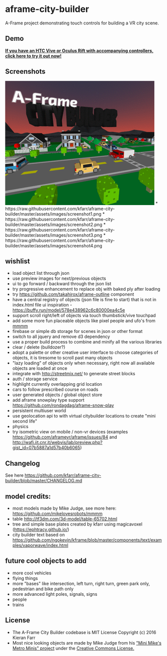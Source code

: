 # aframe-city-builder
A-Frame project demonstrating touch controls for building a VR city scene.

## Demo
<strong><a href="https://kfarr.github.io/aframe-city-builder">If you have an HTC Vive or Oculus Rift with accompanying controllers, click here to try it out now!</a></strong>

## Screenshots
<img src="./assets/images/screenshots.gif" />
* https://raw.githubusercontent.com/kfarr/aframe-city-builder/master/assets/images/screenshot1.png
* https://raw.githubusercontent.com/kfarr/aframe-city-builder/master/assets/images/screenshot2.png
* https://raw.githubusercontent.com/kfarr/aframe-city-builder/master/assets/images/screenshot3.png
* https://raw.githubusercontent.com/kfarr/aframe-city-builder/master/assets/images/screenshot4.png

## wishlist
* load object list through json
* use preview images for next/previous objects
* ui to go forward / backward through the json list
* try progressive enhancement to replace obj with baked ply after loading
* try https://github.com/takahirox/aframe-outline component
* have a central registry of objects (json file is fine to start) that is not in index.html file ui inspiration - https://buffy.run/model/578e438962c6c80000ea4c5e
* support scroll right/left of objects via touch thumbstick/vive touchpad
* add some more fun placeable objects like pixel people and ufo's from <a href="https://github.com/mikelovesrobots/mmmm">mmmm</a>
* firebase or simple db storage for scenes in json or other format
* switch to all jquery and remove d3 dependency
* use a proper build process to combine and minify all the various libraries
* clear / delete (bulldozer?)
* adopt a palette or other creative user interface to choose categories of objects, it is tiresome to scroll past many objects
* "lazy loading" of objects only when necessary, right now all available objects are loaded at once
* integrate with http://streetmix.net/ to generate street blocks
* auth / storage service
* highlight currently overlapping grid location
* cars to follow prescribed course on roads
* user generated objects / global object store
* add aframe snowplay type support https://github.com/rondagdag/aframe-snow-play
* persistent multiuser world
* use geolocation api to with virtual citybuilder locations to create "mini second life"
* physics
* try isometric view on mobile / non-vr devices (examples https://github.com/aframevr/aframe/issues/84 and http://wafi.iit.cnr.it/webvis/lab/preview.php?gist_id=07b5887a1d57b40b6065)

## Changelog
See here https://github.com/kfarr/aframe-city-builder/blob/master/CHANGELOG.md

## model credits:
* most models made by Mike Judge, see more here: https://github.com/mikelovesrobots/mmmm
* table http://tf3dm.com/3d-model/table-65702.html
* tree and simple base plates created by kfarr using magicavoxel (https://ephtracy.github.io/)
* city builder text based on https://github.com/ngokevin/kframe/blob/master/components/text/examples/vaporwave/index.html

## future cool objects to add
* more cool vehicles
* flying things
* more "bases" like intersection, left turn, right turn, green park only, pedestrian and bike path only
* more advanced light poles, signals, signs
* people
* trains

## License
* The A-Frame City Builder codebase is MIT License Copyright (c) 2016 Kieran Farr
* Most nice looking objects are made by Mike Judge from his <a href="https://github.com/mikelovesrobots/mmmm">"Mini Mike's Metro Minis" project</a> under the <a href="https://github.com/mikelovesrobots/mmmm/blob/master/LICENSE">Creative Commons License.</a>
